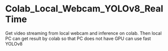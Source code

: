 # Colab_Local_Webcam_YOLOv8_RealTime
Get video streaming from local webcam and inference on colab. Then local PC can get result by colab so that PC does not have GPU can use fast YOLOv8
